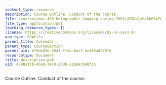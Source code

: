 ```yaml
---
content_type: resource
description: Course Outline. Conduct of the course.
file: /courses/mas-450-holographic-imaging-spring-2003/d788a1cb456034702b3b52a98cb98fcb_description.pdf
file_type: application/pdf
learning_resource_types: []
license: https://creativecommons.org/licenses/by-nc-sa/4.0/
ocw_type: OCWFile
parent_title: Calendar
parent_type: CourseSection
parent_uid: ef5de82e-994f-ffea-6aef-bcdf048249fd
resourcetype: Document
title: description.pdf
uid: d788a1cb-4560-3470-2b3b-52a98cb98fcb
---
```

Course Outline. Conduct of the course.